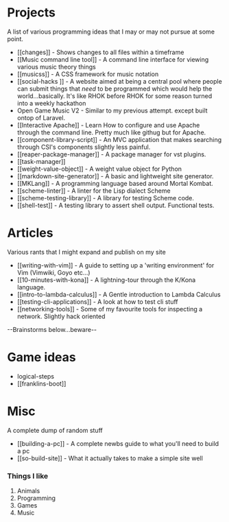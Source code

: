 

# Projects

A list of various programming ideas that I may or may not pursue at some point.

- [[changes]] - Shows changes to all files within a timeframe
- [[Music command line tool]] - A command line interface for viewing various music theory things
- [[musicss]] - A CSS framework for music notation
- [[social-hacks ]] - A website aimed at being a central pool where people can submit things that *need* to be programmed
      which would help the world...basically. It's like RHOK before RHOK for some reason turned into a weekly hackathon
- Open Game Music V2 - Similar to my previous attempt. except built ontop of Laravel.
- [[Interactive Apache]] - Learn How to configure and use Apache through the command line.  Pretty much like githug but for Apache.
- [[component-library-script]] - An MVC application that makes searching through CSI's components slightly less painful.
- [[reaper-package-manager]] - A package manager for vst plugins.
- [[task-manager]]
- [[weight-value-object]] - A weight value object for Python
- [[markdown-site-generator]] - A basic and lightweight site generator.
- [[MKLang]] - A programming language based around Mortal Kombat.
- [[scheme-linter]] - A linter for the Lisp dialect Scheme
- [[scheme-testing-library]] - A library for testing Scheme code.
- [[shell-test]] - A testing library to assert shell output. Functional tests.


# Articles

Various rants that I might expand and publish on my site

- [[writing-with-vim]] - A guide to setting up a 'writing environment' for Vim (Vimwiki, Goyo etc...)
-  [[10-minutes-with-kona]] - A lightning-tour through the K/Kona language.
- [[intro-to-lambda-calculus]] - A Gentle introduction to Lambda Calculus
- [[testing-cli-applications]] - A look at how to test cli stuff
- [[networking-tools]] - Some of my favourite tools for inspecting a network. Slightly hack oriented

--Brainstorms below...beware--

# Game ideas

- logical-steps
- [[franklins-boot]]


# Misc

A complete dump of random stuff

- [[building-a-pc]] - A complete newbs guide to what you'll need to build a pc
- [[so-build-site]] - What it actually takes to make a simple site well

### Things I like

1. Animals
2. Programming
3. Games
4. Music
